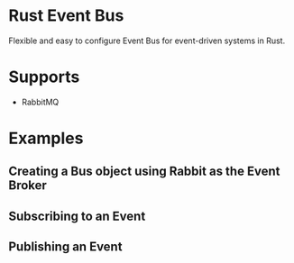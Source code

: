 # Rust Event Bus
Flexible and easy to configure Event Bus for event-driven systems in Rust.

# Supports
- RabbitMQ

# Examples

## Creating a Bus object using Rabbit as the Event Broker

## Subscribing to an Event

## Publishing an Event
